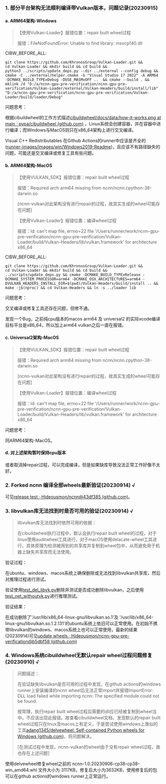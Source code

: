 ### 1. 部分平台架构无法顺利编译带Vulkan版本，问题记录(20230915)

#### a. ARM64架构-Windows

> 【使用Vulkan-Loader】报错位置：repair built wheel过程
>
> 报错：FileNotFoundError: Unable to find library: msvcp140.dll

CIBW_BEFORE_ALL:

```
git clone https://github.com/KhronosGroup/Vulkan-Loader.git &&
cd Vulkan-Loader && mkdir build && cd build &&
python3 ../scripts/update_deps.py --dir ../external --config debug &&
cmake -C ../external/helper.cmake -G "Visual Studio 17 2022" -A ARM64 -DCMAKE_BUILD_TYPE=Debug -DUSE_MASM=OFF ..  && cmake --build . &&
mklink /d "D:/a/ncnn-gpu-pre-verification/ncnn-gpu-pre-verification/Vulkan-Loader/external/Vulkan-Headers/build/install/lib" "D:/a/ncnn-gpu-pre-verification/ncnn-gpu-pre-verification/Vulkan-Loader/build/loader/Debug"
```

问题思考：

根据cibuildwheel的工作方式描述[cibuildwheel/docs/data/how-it-works.png at main · pypa/cibuildwheel (github.com)](https://github.com/pypa/cibuildwheel/blob/main/docs/data/how-it-works.png) ，Linux系统会创建容器，并在容器中进行编译；而Windows与MacOS则只在x86_64架构上进行交叉编译。

Visual C++ Redistributables 在Github Actions的runner中应该是齐全的([runner-images/images/win/Windows2019-Readme](https://github.com/actions/runner-images/blob/main/images/win/Windows2019-Readme.md))，且应该不有路径缺失的问题，可能还是交叉编译或修复工具有些问题。

#### b. ARM64架构-MacOS

> 【使用VULKAN_SDK】报错位置：repair built wheel过程
>
> 报错：Required arch arm64 missing from ncnn/ncnn.cpython-38-darwin.so
>
> [ncnn-vulkan对此架构没有进行repair的过程，故其实生成的wheel可能存在问题]
>
> 【使用Vulkan-Loader】报错位置：编译wheel过程
>
> 报错：ld: can't map file, errno=22 file '/Users/runner/work/ncnn-gpu-pre-verification/ncnn-gpu-pre-verification/Vulkan-Loader/build/Vulkan-Headers/lib/vulkan.framework' for architecture x86_64

CIBW_BEFORE_ALL:

```
git clone https://github.com/KhronosGroup/Vulkan-Loader.git &&
cd Vulkan-Loader && mkdir build && cd build &&
../scripts/update_deps.py && cmake -DCMAKE_BUILD_TYPE=Release -DCMAKE_SYSTEM_PROCESSOR=arm64 -DCMAKE_OSX_ARCHITECTURES=arm64 -DVULKAN_HEADERS_INSTALL_DIR=$(pwd)/Vulkan-Headers/build/install .. &&
make -j$(nproc) && cd Vulkan-Headers && ln -s ../loader lib 
```

问题思考：

交叉编译或修复工具还存在问题，但修不通。



发现一个Bug，之前纯cpu版本的macos arm64 及 universal2 的实际xcode编译目标平台是x86_64，所以加上arm64 vulkan之后一直在报错。

#### c. Universal2架构-MacOS

> 【使用VULKAN_SDK】报错位置：repair built wheel过程
>
> 报错：Required arch arm64 missing from ncnn/ncnn.cpython-38-darwin.so
>
> [ncnn-vulkan对此架构没有进行repair的过程，故其实生成的wheel可能存在问题]
>
> 【使用Vulkan-Loader】报错位置：编译wheel过程
>
> 报错：ld: can't map file, errno=22 file '/Users/runner/work/ncnn-gpu-pre-verification/ncnn-gpu-pre-verification/Vulkan-Loader/build/Vulkan-Headers/lib/vulkan.framework' for architecture x86_64

问题思考：

同ARM64架构-MacOS。

#### d. 对上述架构暂时保持cpu版本

或者取消掉repair过程，可以完成编译，但是如果缺库导致没法正常工作好像不太好。

### 2. Forked ncnn 编译全部wheels最新验证(20230914) √

可见[release test · Hideousmon/ncnn@43df385 (github.com)](https://github.com/Hideousmon/ncnn/actions/runs/6182483110)。

### 3. libvulkan库无法找到时是否可用的验证(20230914) √

> libvulkan库无法找到时依然可用的依据：
>
> 在cibuildwheel执行过程中，默认会执行repair built wheel的过程，对于linux使用auditwheel工具进行，对于macOS使用delacate-wheel工具进行，具体原理为检测被用到的共享库并复制到wheel包中，从而避免用于机器上缺失共享库而无法使用。

验证过程：

在ubuntu、windows、macos系统上确保删除或无法找到libvulkan共享库，然后对推理过程进行测试。

验证使用[test_del_libvk.py](https://github.com/Hideousmon/ncnn-gpu-pre-verification/blob/main/tests/test_del_libvk.py)删除并测试是否成功删除libvulkan，之后使用[test_net_withoutvk.py](https://github.com/Hideousmon/ncnn-gpu-pre-verification/blob/main/tests/test_net_withoutvk.py)进行推理测试。

验证结果：

在成功删除了'/usr/lib/x86_64-linux-gnu/libvulkan.so.1'及 '/usr/lib/x86_64-linux-gnu/libvulkan.so.1.2.131'的ubuntu系统上依旧可以正常使用。在初始不携带libvulkan的windows、macos系统上也可以正常使用，最新的结果(20230914)可见[update wheels · Hideousmon/ncnn-gpu-pre-verification@b5dbf58 (github.com)](https://github.com/Hideousmon/ncnn-gpu-pre-verification/actions/runs/6184598973/job/16788555563)



### 4. Windows系统cibuildwheel无默认repair wheel过程问题修复(20230910)  √

> 问题描述：
>
> 在验证缺失libvulkan是否可用的过程中发现，在github actions的windows runner上安装编译的ncnn wheel后无法正常import并报错ImportError: DLL load failed while importing ncnn: The specified module could not be found. 
>
> 按常理，执行repair built wheel过程后需要的dll应已经被复制到wheel当中，不应该出现此报错。故查看cibuildwheel文档，发现默认的repair built wheel过程只在linux及macos上有定义，于是尝试使用windows上类似的工具[adang1345/delvewheel: Self-contained Python wheels for Windows (github.com)](https://github.com/adang1345/delvewheel)，将问题解决。
>
> [在测试过程中发现，ncnn-vulkan的wheel由于没有repair wheel过程，故也存在上述问题]

使用delvewheel修复wheel之前的 ncnn-1.0.20230906-cp38-cp38-win_amd64.whl 文件大小为 3117KB，修复后大小为3632KB，使用修复后的包可以在github actions的windows runner上正常运行。